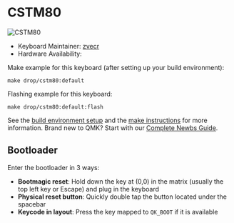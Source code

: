 # CSTM80

![CSTM80](TODO)

* Keyboard Maintainer: [zvecr](https://github.com/zvecr)
* Hardware Availability: <TODO>

Make example for this keyboard (after setting up your build environment):

    make drop/cstm80:default

Flashing example for this keyboard:

    make drop/cstm80:default:flash

See the [build environment setup](https://docs.qmk.fm/#/getting_started_build_tools) and the [make instructions](https://docs.qmk.fm/#/getting_started_make_guide) for more information. Brand new to QMK? Start with our [Complete Newbs Guide](https://docs.qmk.fm/#/newbs).

## Bootloader

Enter the bootloader in 3 ways:

* **Bootmagic reset**: Hold down the key at (0,0) in the matrix (usually the top left key or Escape) and plug in the keyboard
* **Physical reset button**: Quickly double tap the button located under the spacebar
* **Keycode in layout**: Press the key mapped to `QK_BOOT` if it is available
